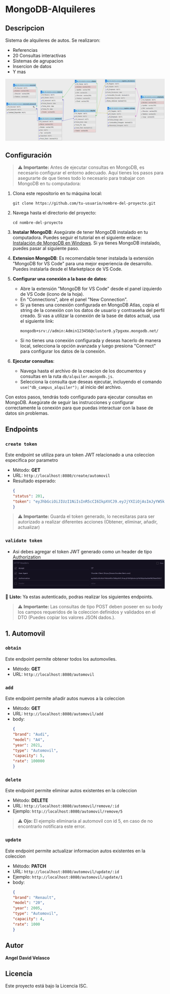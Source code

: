 # MongoDB-Alquileres

## Descripcion

Sistema de alquileres de autos. Se realizaron: 
- Referencias
- 20 Consultas interactivas
- Sistemas de agrupacion
- Insercion de datos
- Y mas



![Diagrama en el que se fundamento la base de datos](./img/diagrama.png)


## Configuración 

> ⚠️ **Importante:**
> Antes de ejecutar consultas en MongoDB, es necesario configurar el entorno adecuado. Aquí tienes los pasos para asegurarte de que tienes todo lo necesario para trabajar con MongoDB en tu computadora:

1. Clona este repositorio en tu máquina local:

   ```shell
   git clone https://github.com/tu-usuario/nombre-del-proyecto.git
   ```

2. Navega hasta el directorio del proyecto:

   ```shell
   cd nombre-del-proyecto
   ```


1. **Instalar MongoDB**: Asegúrate de tener MongoDB instalado en tu computadora. Puedes seguir el tutorial en el siguiente enlace: [Instalación de MongoDB en Windows](https://www.youtube.com/watch?v=LibtQECAR1U). Si ya tienes MongoDB instalado, puedes pasar al siguiente paso.

2. **Extension MongoDB**: Es recomendable tener instalada la extensión "MongoDB for VS Code" para una mejor experiencia de desarrollo. Puedes instalarla desde el Marketplace de VS Code.

3. **Configurar una conexión a la base de datos**:
   - Abre la extensión "MongoDB for VS Code" desde el panel izquierdo de VS Code (ícono de la hoja).
   - En "Connections", abre el panel "New Connection".
   - Si ya tienes una conexión configurada en MongoDB Atlas, copia el string de la conexión con los datos de usuario y contraseña del perfil creado. Si vas a utilizar la conexión de la base de datos actual, usa el siguiente link:
     ```
     mongodb+srv://admin:Admin123456@cluster0.y7pgxmx.mongodb.net/
     ```
   - Si no tienes una conexión configurada y deseas hacerlo de manera local, selecciona la opción avanzada y luego presiona "Connect" para configurar los datos de la conexión.

6. **Ejecutar consultas**:
   - Navega hasta el archivo de la creacion de los documentos y consultas en la ruta `db/alquiler.mongodb.js`.
   - Selecciona la consulta que deseas ejecutar, incluyendo el comando `use("db_campus_alquiler");` al inicio del archivo.

Con estos pasos, tendrás todo configurado para ejecutar consultas en MongoDB. Asegúrate de seguir las instrucciones y configurar correctamente la conexión para que puedas interactuar con la base de datos sin problemas.

## Endpoints
### `create token`

Este endpoint se utiliza para un token JWT relacionado a una coleccion especifica por parametro

- Método: **GET**
- URL: `http://localhost:8080/create/automovil`
- Resultado esperado:
  ```json
  {
  "status": 201,
  "token": "eyJhbGciOiJIUzI1NiIsInR5cCI6IkpXVCJ9.eyJjYXIiOjAsImJyYW5kIjoiIiwibW9kZWwiOiIiLCJ5ZWFyIjowLCJ0eXBlIjoiIiw"
  }
  ```
> ⚠️ **Importante:**
> Guarda el token generado, lo necesitaras para ser autorizado a realizar diferentes acciones (Obtener, eliminar, añadir, actualizar)


###  `validate token`
  
- Asi debes agregar el token JWT generado como un header de tipo Authorization
![Header authorization](./img/header.png)


🔔 **Listo:**
Ya estas autenticado, podras realizar los siguientes endpoints.
> ⚠️ **Importante:**
> Las consultas de tipo POST deben poseer en su body los campos requeridos de la coleccion definidos y validados en el DTO (Puedes copiar los valores JSON dados.).

## 1. Automovil

###  `obtain`
Este endpoint permite obtener todos los automoviles.

- Método: **GET**
- URL: `http://localhost:8080/automovil`

### `add`
Este endpoint permite añadir autos nuevos a la coleccion
- Método: **GET**
- URL: `http://localhost:8080/automovil/add`
- body:
  ```json
  {
  "brand": "Audi",
  "model": "A4",
  "year": 2021,
  "type": "Automovil",
  "capacity": 5,
  "rate": 100000
  }
  ```
### `delete`
Este endpoint permite eliminar autos existentes en la coleccion
- Método: **DELETE**
- URL: `http://localhost:8080/automovil/remove/:id`
- Ejemplo: `http://localhost:8080/automovil/remove/5`
> ⚠️ **Ojo:**
> El ejemplo eliminaria al automovil con id 5, en caso de no encontrarlo notificara este error.
### `update`
Este endpoint permite actualizar informacion autos existentes en la coleccion
- Método: **PATCH**
- URL: `http://localhost:8080/automovil/update/:id`
- Ejemplo: `http://localhost:8080/automovil/update/1`
- body: 
  ```json
  {
  "brand": "Renault",
  "model": "20",
  "year": 2005,
  "type": "Automovil",
  "capacity": 4,
  "rate": 1000
  }
  ```



## Autor

**Angel David Velasco**

## Licencia

Este proyecto está bajo la Licencia ISC.